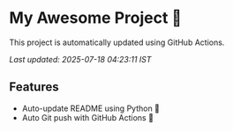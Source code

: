 # My Awesome Project 🚀

This project is automatically updated using GitHub Actions.

_Last updated: 2025-07-18 04:23:11 IST_

## Features
- Auto-update README using Python 🐍
- Auto Git push with GitHub Actions 🤖
